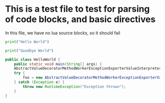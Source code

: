 <!-- @pragma output: init.lua -->

# This is a test file to test for parsing of code blocks, and basic directives

In this file, we have no lua source blocks, so it should fail


```python
print("Hello World")
```

```python
print("Goodbye World")
```

``` java
public class HelloWorld {
    public static void main(String[] args) {
    AbstractValueDecoratorMethodWorkerExceptionExporterValueInterpreterBridgeImporterMethodTagPrototype foo = null;
    try {
        foo = new AbstractValueDecoratorMethodWorkerExceptionExporterValueInterpreterBridgeImporterMethodTagPrototype();
    } catch (Exception e) {
        throw new RuntimeException("Exception thrown");
    }
}
```
